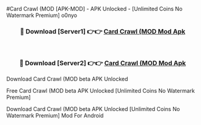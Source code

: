 #Card Crawl (MOD [APK-MOD] - APK Unlocked - [Unlimited Coins No Watermark Premium] o0nyo



<div align="center">

<h3>🔴 Download [Server1] 👉👉 <a href="https://momento.my/?title=Card_Crawl_(MOD">Card Crawl (MOD Mod Apk</a></h3><br>

<h3>🔴 Download [Server2] 👉👉 <a href="https://momento.my/?title=Card_Crawl_(MOD">Card Crawl (MOD Mod Apk</a></h3>
</div>



Download Card Crawl (MOD beta APK Unlocked

Free Card Crawl (MOD beta APK Unlocked [Unlimited Coins No Watermark Premium]

Download Card Crawl (MOD beta APK Unlocked [Unlimited Coins No Watermark Premium] Mod For Android
